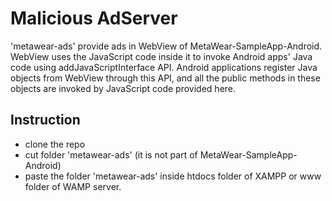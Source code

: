 # Malicious AdServer #

'metawear-ads' provide ads in WebView of MetaWear-SampleApp-Android. WebView uses the JavaScript code inside it to invoke Android apps' Java code using addJavaScriptInterface API. Android applications register Java objects from WebView through this API, and all the public methods in these objects are invoked by JavaScript code provided here. 

## Instruction ##
- clone the repo
- cut folder 'metawear-ads' (it is not part of MetaWear-SampleApp-Android)
- paste the folder 'metawear-ads' inside htdocs folder of XAMPP or www folder of WAMP server.


